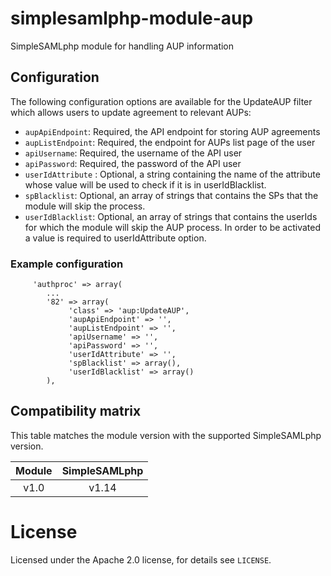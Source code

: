 # simplesamlphp-module-aup
SimpleSAMLphp module for handling AUP information

## Configuration

The following configuration options are available for the UpdateAUP filter which allows users to update agreement to relevant AUPs:
  - `aupApiEndpoint`: Required, the API endpoint for storing AUP agreements
  - `aupListEndpoint`: Required, the endpoint for AUPs list page of the user
  - `apiUsername`: Required, the username of the API user
  - `apiPassword`: Required, the password of the API user
  - `userIdAttribute` : Optional, a string containing the name of the attribute whose value will be used to check if it is in userIdBlacklist.
  - `spBlacklist`: Optional, an array of strings that contains the SPs that the module will skip the process.
  - `userIdBlacklist`: Optional, an array of strings that contains the userIds for which the module will skip the AUP process. In order to be activated a value is required to userIdAttribute option.

### Example configuration

```
     'authproc' => array(
        ...
        '82' => array(
             'class' => 'aup:UpdateAUP',
             'aupApiEndpoint' => '',
             'aupListEndpoint' => '',
             'apiUsername' => '',
             'apiPassword' => '',
             'userIdAttribute' => '',
             'spBlacklist' => array(),
             'userIdBlacklist' => array()
        ),
```

## Compatibility matrix

This table matches the module version with the supported SimpleSAMLphp version.

| Module |  SimpleSAMLphp |
|:------:|:--------------:|
| v1.0   | v1.14          |

# License

Licensed under the Apache 2.0 license, for details see `LICENSE`.
